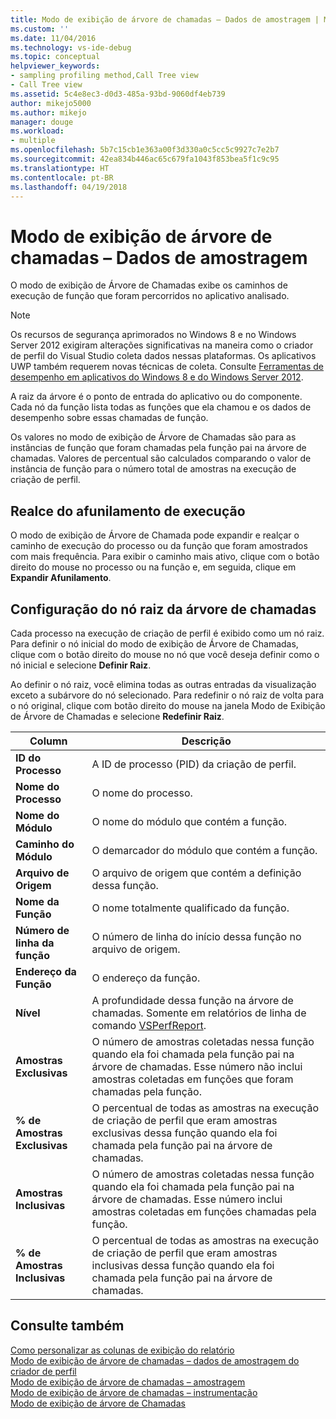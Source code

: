 ```yaml
---
title: Modo de exibição de árvore de chamadas – Dados de amostragem | Microsoft Docs
ms.custom: ''
ms.date: 11/04/2016
ms.technology: vs-ide-debug
ms.topic: conceptual
helpviewer_keywords:
- sampling profiling method,Call Tree view
- Call Tree view
ms.assetid: 5c4e8ec3-d0d3-485a-93bd-9060df4eb739
author: mikejo5000
ms.author: mikejo
manager: douge
ms.workload:
- multiple
ms.openlocfilehash: 5b7c15cb1e363a00f3d330a0c5cc5c9927c7e2b7
ms.sourcegitcommit: 42ea834b446ac65c679fa1043f853bea5f1c9c95
ms.translationtype: HT
ms.contentlocale: pt-BR
ms.lasthandoff: 04/19/2018
---
```

# <a name="call-tree-view---sampling-data"></a>Modo de exibição de árvore de chamadas – Dados de amostragem
O modo de exibição de Árvore de Chamadas exibe os caminhos de execução de função que foram percorridos no aplicativo analisado.  
  
> [!NOTE]
>  Os recursos de segurança aprimorados no Windows 8 e no Windows Server 2012 exigiram alterações significativas na maneira como o criador de perfil do Visual Studio coleta dados nessas plataformas. Os aplicativos UWP também requerem novas técnicas de coleta. Consulte [Ferramentas de desempenho em aplicativos do Windows 8 e do Windows Server 2012](../profiling/performance-tools-on-windows-8-and-windows-server-2012-applications.md).  
  
 A raiz da árvore é o ponto de entrada do aplicativo ou do componente. Cada nó da função lista todas as funções que ela chamou e os dados de desempenho sobre essas chamadas de função.  
  
 Os valores no modo de exibição de Árvore de Chamadas são para as instâncias de função que foram chamadas pela função pai na árvore de chamadas. Valores de percentual são calculados comparando o valor de instância de função para o número total de amostras na execução de criação de perfil.  
  
## <a name="highlighting-the-execution-hot-path"></a>Realce do afunilamento de execução  
 O modo de exibição de Árvore de Chamada pode expandir e realçar o caminho de execução do processo ou da função que foram amostrados com mais frequência. Para exibir o caminho mais ativo, clique com o botão direito do mouse no processo ou na função e, em seguida, clique em **Expandir Afunilamento**.  
  
## <a name="setting-the-call-tree-root-node"></a>Configuração do nó raiz da árvore de chamadas  
 Cada processo na execução de criação de perfil é exibido como um nó raiz. Para definir o nó inicial do modo de exibição de Árvore de Chamadas, clique com o botão direito do mouse no nó que você deseja definir como o nó inicial e selecione **Definir Raiz**.  
  
 Ao definir o nó raiz, você elimina todas as outras entradas da visualização exceto a subárvore do nó selecionado. Para redefinir o nó raiz de volta para o nó original, clique com botão direito do mouse na janela Modo de Exibição de Árvore de Chamadas e selecione **Redefinir Raiz**.  
  
|Column|Descrição|  
|------------|-----------------|  
|**ID do Processo**|A ID de processo (PID) da criação de perfil.|  
|**Nome do Processo**|O nome do processo.|  
|**Nome do Módulo**|O nome do módulo que contém a função.|  
|**Caminho do Módulo**|O demarcador do módulo que contém a função.|  
|**Arquivo de Origem**|O arquivo de origem que contém a definição dessa função.|  
|**Nome da Função**|O nome totalmente qualificado da função.|  
|**Número de linha da função**|O número de linha do início dessa função no arquivo de origem.|  
|**Endereço da Função**|O endereço da função.|  
|**Nível**|A profundidade dessa função na árvore de chamadas. Somente em relatórios de linha de comando [VSPerfReport](../profiling/vsperfreport.md).|  
|**Amostras Exclusivas**|O número de amostras coletadas nessa função quando ela foi chamada pela função pai na árvore de chamadas. Esse número não inclui amostras coletadas em funções que foram chamadas pela função.|  
|**% de Amostras Exclusivas**|O percentual de todas as amostras na execução de criação de perfil que eram amostras exclusivas dessa função quando ela foi chamada pela função pai na árvore de chamadas.|  
|**Amostras Inclusivas**|O número de amostras coletadas nessa função quando ela foi chamada pela função pai na árvore de chamadas. Esse número inclui amostras coletadas em funções chamadas pela função.|  
|**% de Amostras Inclusivas**|O percentual de todas as amostras na execução de criação de perfil que eram amostras inclusivas dessa função quando ela foi chamada pela função pai na árvore de chamadas.|  
  
## <a name="see-also"></a>Consulte também  
 [Como personalizar as colunas de exibição do relatório](../profiling/how-to-customize-report-view-columns.md)   
 [Modo de exibição de árvore de chamadas – dados de amostragem do criador de perfil](../profiling/call-tree-view-sampling-data.md)   
 [Modo de exibição de árvore de chamadas – amostragem](../profiling/call-tree-view-dotnet-memory-sampling-data.md)   
 [Modo de exibição de árvore de chamadas – instrumentação](../profiling/call-tree-view-dotnet-memory-instrumentation-data.md)   
 [Modo de exibição de árvore de Chamadas](../profiling/call-tree-view-instrumentation-data.md)